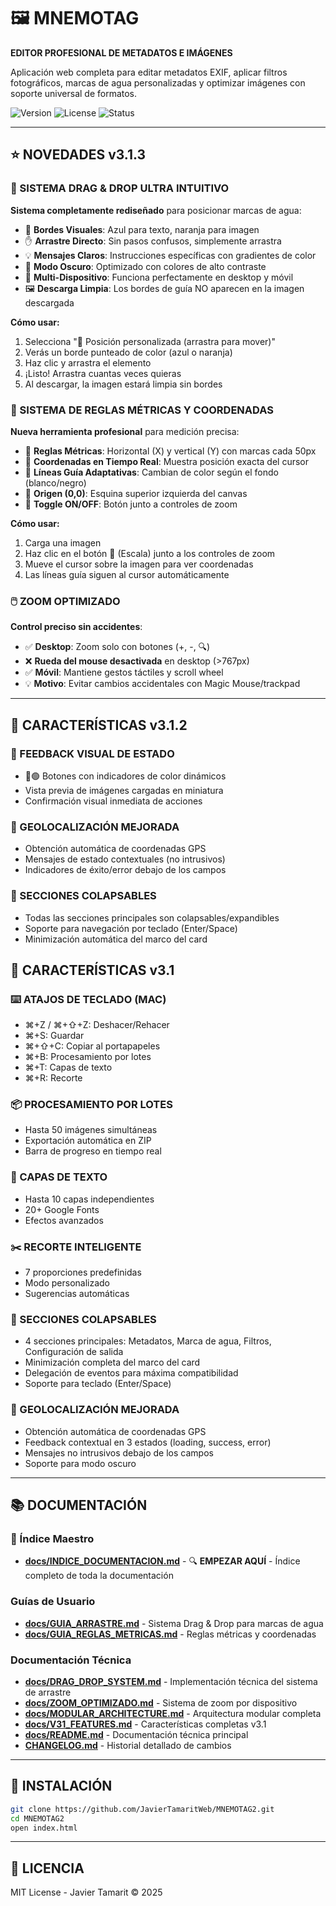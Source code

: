 # 🖼️ MNEMOTAG

**EDITOR PROFESIONAL DE METADATOS E IMÁGENES**

Aplicación web completa para editar metadatos EXIF, aplicar filtros fotográficos, marcas de agua personalizadas y optimizar imágenes con soporte universal de formatos.

![Version](https://img.shields.io/badge/version-3.1.3-blue.svg)
![License](https://img.shields.io/badge/license-MIT-green.svg)
![Status](https://img.shields.io/badge/status-stable-success.svg)

---

## ⭐ NOVEDADES v3.1.3

### 🎯 SISTEMA DRAG & DROP ULTRA INTUITIVO
**Sistema completamente rediseñado** para posicionar marcas de agua:

- 🔵 **Bordes Visuales**: Azul para texto, naranja para imagen
- ✋ **Arrastre Directo**: Sin pasos confusos, simplemente arrastra
- 💡 **Mensajes Claros**: Instrucciones específicas con gradientes de color
- 🌙 **Modo Oscuro**: Optimizado con colores de alto contraste
- 📱 **Multi-Dispositivo**: Funciona perfectamente en desktop y móvil
- 🖼️ **Descarga Limpia**: Los bordes de guía NO aparecen en la imagen descargada

**Cómo usar:**
1. Selecciona "🎯 Posición personalizada (arrastra para mover)"
2. Verás un borde punteado de color (azul o naranja)
3. Haz clic y arrastra el elemento
4. ¡Listo! Arrastra cuantas veces quieras
5. Al descargar, la imagen estará limpia sin bordes

### 📐 SISTEMA DE REGLAS MÉTRICAS Y COORDENADAS
**Nueva herramienta profesional** para medición precisa:

- 📏 **Reglas Métricas**: Horizontal (X) y vertical (Y) con marcas cada 50px
- 📍 **Coordenadas en Tiempo Real**: Muestra posición exacta del cursor
- 🎨 **Líneas Guía Adaptativas**: Cambian de color según el fondo (blanco/negro)
- 🎯 **Origen (0,0)**: Esquina superior izquierda del canvas
- 🔘 **Toggle ON/OFF**: Botón junto a controles de zoom

**Cómo usar:**
1. Carga una imagen
2. Haz clic en el botón 📐 (Escala) junto a los controles de zoom
3. Mueve el cursor sobre la imagen para ver coordenadas
4. Las líneas guía siguen al cursor automáticamente

### 🖱️ ZOOM OPTIMIZADO
**Control preciso sin accidentes**:

- ✅ **Desktop**: Zoom solo con botones (+, -, 🔍)
- ❌ **Rueda del mouse desactivada** en desktop (>767px)
- ✅ **Móvil**: Mantiene gestos táctiles y scroll wheel
- 💡 **Motivo**: Evitar cambios accidentales con Magic Mouse/trackpad

---

## 🚀 CARACTERÍSTICAS v3.1.2

### 🎨 FEEDBACK VISUAL DE ESTADO
- 🔴🟢 Botones con indicadores de color dinámicos
- Vista previa de imágenes cargadas en miniatura
- Confirmación visual inmediata de acciones

### 📍 GEOLOCALIZACIÓN MEJORADA
- Obtención automática de coordenadas GPS
- Mensajes de estado contextuales (no intrusivos)
- Indicadores de éxito/error debajo de los campos

### 🎯 SECCIONES COLAPSABLES
- Todas las secciones principales son colapsables/expandibles
- Soporte para navegación por teclado (Enter/Space)
- Minimización automática del marco del card

## 🚀 CARACTERÍSTICAS v3.1

### ⌨️ ATAJOS DE TECLADO (MAC)
- ⌘+Z / ⌘+⇧+Z: Deshacer/Rehacer
- ⌘+S: Guardar
- ⌘+⇧+C: Copiar al portapapeles
- ⌘+B: Procesamiento por lotes
- ⌘+T: Capas de texto
- ⌘+R: Recorte

### 📦 PROCESAMIENTO POR LOTES
- Hasta 50 imágenes simultáneas
- Exportación automática en ZIP
- Barra de progreso en tiempo real

### 🎨 CAPAS DE TEXTO
- Hasta 10 capas independientes
- 20+ Google Fonts
- Efectos avanzados

### ✂️ RECORTE INTELIGENTE
- 7 proporciones predefinidas
- Modo personalizado
- Sugerencias automáticas

### 📂 SECCIONES COLAPSABLES
- 4 secciones principales: Metadatos, Marca de agua, Filtros, Configuración de salida
- Minimización completa del marco del card
- Delegación de eventos para máxima compatibilidad
- Soporte para teclado (Enter/Space)

### 📍 GEOLOCALIZACIÓN MEJORADA
- Obtención automática de coordenadas GPS
- Feedback contextual en 3 estados (loading, success, error)
- Mensajes no intrusivos debajo de los campos
- Soporte para modo oscuro

---

## 📚 DOCUMENTACIÓN

### 📖 Índice Maestro
- **[docs/INDICE_DOCUMENTACION.md](docs/INDICE_DOCUMENTACION.md)** - 🔍 **EMPEZAR AQUÍ** - Índice completo de toda la documentación

### Guías de Usuario
- **[docs/GUIA_ARRASTRE.md](docs/GUIA_ARRASTRE.md)** - Sistema Drag & Drop para marcas de agua
- **[docs/GUIA_REGLAS_METRICAS.md](docs/GUIA_REGLAS_METRICAS.md)** - Reglas métricas y coordenadas

### Documentación Técnica
- **[docs/DRAG_DROP_SYSTEM.md](docs/DRAG_DROP_SYSTEM.md)** - Implementación técnica del sistema de arrastre
- **[docs/ZOOM_OPTIMIZADO.md](docs/ZOOM_OPTIMIZADO.md)** - Sistema de zoom por dispositivo
- **[docs/MODULAR_ARCHITECTURE.md](docs/MODULAR_ARCHITECTURE.md)** - Arquitectura modular completa
- **[docs/V31_FEATURES.md](docs/V31_FEATURES.md)** - Características completas v3.1
- **[docs/README.md](docs/README.md)** - Documentación técnica principal
- **[CHANGELOG.md](CHANGELOG.md)** - Historial detallado de cambios

---

## 🔧 INSTALACIÓN

```bash
git clone https://github.com/JavierTamaritWeb/MNEMOTAG2.git
cd MNEMOTAG2
open index.html
```

---

## 📄 LICENCIA

MIT License - Javier Tamarit © 2025
